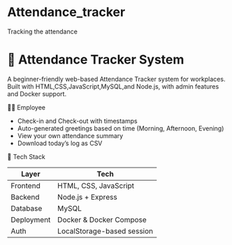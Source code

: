 # Attendance_tracker
Tracking the attendance
# 📅 Attendance Tracker System

A beginner-friendly web-based Attendance Tracker system for workplaces. Built with HTML,CSS,JavaScript,MySQL,and Node.js, with admin features and Docker support.


👨‍💼 Employee
- Check-in and Check-out with timestamps
- Auto-generated greetings based on time (Morning, Afternoon, Evening)
- View your own attendance summary
- Download today’s log as CSV


 🧱 Tech Stack

| Layer       | Tech                                   |
|-------------|----------------------------------------|
| Frontend    | HTML, CSS, JavaScript                  |
| Backend     | Node.js + Express                      |
| Database    | MySQL                                  |
| Deployment  | Docker & Docker Compose                |
| Auth        | LocalStorage-based session  |



